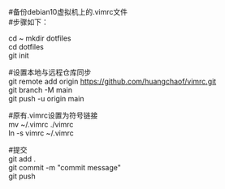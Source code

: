 
#备份debian10虚拟机上的.vimrc文件  
#步骤如下：

cd ~
mkdir dotfiles  
cd dotfiles  
git init  

#设置本地与远程仓库同步  
git remote add origin https://github.com/huangchaof/vimrc.git  
git branch -M main  
git push -u origin main  

#原有.vimrc设置为符号链接  
mv ~/.vimrc ./vimrc  
ln -s vimrc ~/.vimrc  

#提交  
git add .  
git commit -m "commit message"  
git push  
